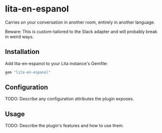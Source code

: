 # lita-en-espanol

Carries on your conversation in another room, entirely in another language.

Beware: This is custom-tailored to the Slack adapter and will probably break in weird ways.

## Installation

Add lita-en-espanol to your Lita instance's Gemfile:

``` ruby
gem "lita-en-espanol"
```

## Configuration

TODO: Describe any configuration attributes the plugin exposes.

## Usage

TODO: Describe the plugin's features and how to use them.
